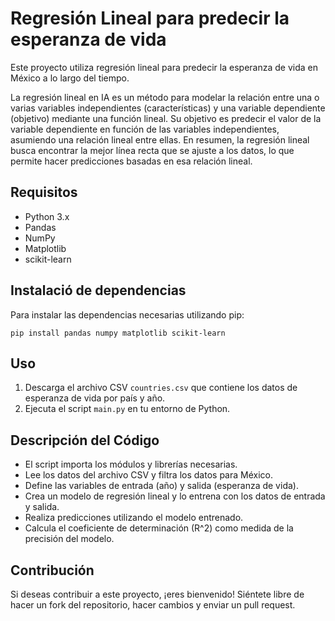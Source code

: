 # Regresión Lineal para predecir la esperanza de vida

Este proyecto utiliza regresión lineal para predecir la esperanza de vida en México a lo largo del tiempo.

La regresión lineal en IA es un método para modelar la relación entre una o varias variables independientes (características) y una variable dependiente (objetivo) mediante una función lineal. Su objetivo es predecir el valor de la variable dependiente en función de las variables independientes, asumiendo una relación lineal entre ellas. En resumen, la regresión lineal busca encontrar la mejor línea recta que se ajuste a los datos, lo que permite hacer predicciones basadas en esa relación lineal.

## Requisitos
- Python 3.x
- Pandas
- NumPy
- Matplotlib
- scikit-learn

## Instalació de dependencias
Para instalar las dependencias necesarias utilizando pip:

```
pip install pandas numpy matplotlib scikit-learn
```

## Uso

1. Descarga el archivo CSV `countries.csv` que contiene los datos de esperanza de vida por país y año.
2. Ejecuta el script `main.py` en tu entorno de Python.

## Descripción del Código

- El script importa los módulos y librerías necesarias.
- Lee los datos del archivo CSV y filtra los datos para México.
- Define las variables de entrada (año) y salida (esperanza de vida).
- Crea un modelo de regresión lineal y lo entrena con los datos de entrada y salida.
- Realiza predicciones utilizando el modelo entrenado.
- Calcula el coeficiente de determinación (R^2) como medida de la precisión del modelo.

## Contribución

Si deseas contribuir a este proyecto, ¡eres bienvenido! Siéntete libre de hacer un fork del repositorio, hacer cambios y enviar un pull request.
